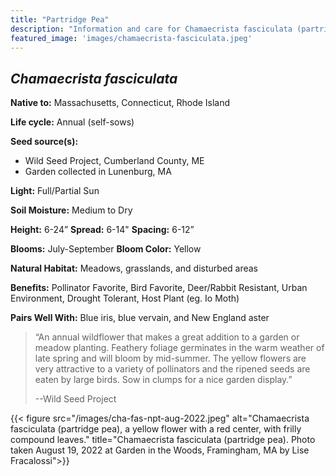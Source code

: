 ```yaml
---
title: "Partridge Pea"
description: "Information and care for Chamaecrista fasciculata (partridge pea), sold at Red Trillium Gardens"
featured_image: 'images/chamaecrista-fasciculata.jpeg'
---
```


## _Chamaecrista fasciculata_

**Native to:** Massachusetts, Connecticut, Rhode Island

**Life cycle:** Annual (self-sows)

**Seed source(s):** 

- Wild Seed Project, Cumberland County, ME
- Garden collected in Lunenburg, MA

**Light:** Full/Partial Sun

**Soil Moisture:** Medium to Dry

**Height:** 6-24”	**Spread:** 6-14"	**Spacing:** 6-12”

**Blooms:** July-September	**Bloom Color:** Yellow

**Natural Habitat:** Meadows, grasslands, and disturbed areas

**Benefits:** Pollinator Favorite, Bird Favorite, Deer/Rabbit Resistant, Urban Environment, Drought Tolerant, Host Plant (eg. Io Moth)

**Pairs Well With:** Blue iris, blue vervain, and New England aster

> “An annual wildflower that makes a great addition to a garden or meadow planting. Feathery foliage germinates in the warm weather of late spring and will bloom by mid-summer. The yellow flowers are very attractive to a variety of pollinators and the ripened seeds are eaten by large birds. Sow in clumps for a nice garden display.” 
> 
> --Wild Seed Project

{{< figure src="/images/cha-fas-npt-aug-2022.jpeg" alt="Chamaecrista fasciculata (partridge pea), a yellow flower with a red center, with frilly compound leaves." title="Chamaecrista fasciculata (partridge pea). Photo taken August 19, 2022 at Garden in the Woods, Framingham, MA by Lise Fracalossi">}}
